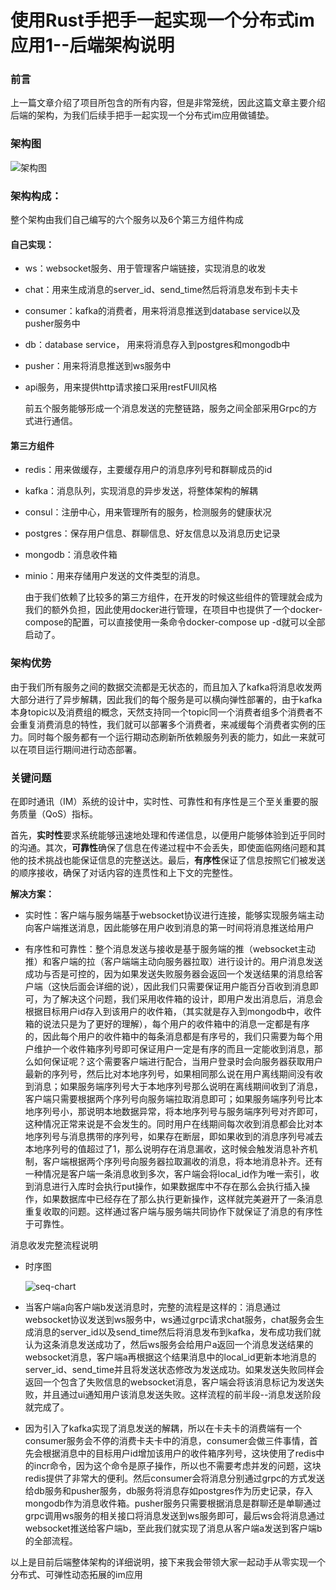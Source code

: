 # 使用Rust手把手一起实现一个分布式im应用1--后端架构说明

### 前言

上一篇文章介绍了项目所包含的所有内容，但是非常笼统，因此这篇文章主要介绍后端的架构，为我们后续手把手一起实现一个分布式im应用做铺垫。

### 架构图

![架构图](C:\Users\xu_mj\Desktop\文档\im-rust\images\架构图.png)

### 架构构成：

整个架构由我们自己编写的六个服务以及6个第三方组件构成

#### 自己实现：

- ws：websocket服务、用于管理客户端链接，实现消息的收发

- chat：用来生成消息的server_id、send_time然后将消息发布到卡夫卡

- consumer：kafka的消费者，用来将消息推送到database service以及pusher服务中

- db：database service， 用来将消息存入到postgres和mongodb中

- pusher：用来将消息推送到ws服务中

- api服务，用来提供http请求接口采用restFUll风格

  前五个服务能够形成一个消息发送的完整链路，服务之间全部采用Grpc的方式进行通信。

#### 第三方组件

- redis：用来做缓存，主要缓存用户的消息序列号和群聊成员的id

- kafka：消息队列，实现消息的异步发送，将整体架构的解耦

- consul：注册中心，用来管理所有的服务，检测服务的健康状况

- postgres：保存用户信息、群聊信息、好友信息以及消息历史记录

- mongodb：消息收件箱

- minio：用来存储用户发送的文件类型的消息。

  由于我们依赖了比较多的第三方组件，在开发的时候这些组件的管理就会成为我们的额外负担，因此使用docker进行管理，在项目中也提供了一个docker-compose的配置，可以直接使用一条命令docker-compose up -d就可以全部启动了。

### 架构优势

由于我们所有服务之间的数据交流都是无状态的，而且加入了kafka将消息收发两大部分进行了异步解耦，因此我们的每个服务是可以横向弹性部署的，由于kafka本身topic以及消费组的概念，天然支持同一个topic同一个消费者组多个消费者不会重复消费消息的特性，我们就可以部署多个消费者，来减缓每个消费者实例的压力。同时每个服务都有一个运行期动态刷新所依赖服务列表的能力，如此一来就可以在项目运行期间进行动态部署。

### 关键问题

在即时通讯（IM）系统的设计中，实时性、可靠性和有序性是三个至关重要的服务质量（QoS）指标。

首先，**实时性**要求系统能够迅速地处理和传递信息，以便用户能够体验到近乎同时的沟通。其次，**可靠性**确保了信息在传递过程中不会丢失，即使面临网络问题和其他的技术挑战也能保证信息的完整送达。最后，**有序性**保证了信息按照它们被发送的顺序接收，确保了对话内容的连贯性和上下文的完整性。

**解决方案：**

- 实时性：客户端与服务端基于websocket协议进行连接，能够实现服务端主动向客户端推送消息，因此能够在用户收到消息的第一时间将消息推送给用户

- 有序性和可靠性：整个消息发送与接收是基于服务端的推（websocket主动推）和客户端的拉（客户端端主动向服务器拉取）进行设计的。用户消息发送成功与否是可控的，因为如果发送失败服务器会返回一个发送结果的消息给客户端（这快后面会详细的说），因此我们只需要保证用户能百分百收到消息即可，为了解决这个问题，我们采用收件箱的设计，即用户发出消息后，消息会根据目标用户id存入到该用户的收件箱，（其实就是存入到mongodb中，收件箱的说法只是为了更好的理解），每个用户的收件箱中的消息一定都是有序的，因此每个用户的收件箱中的每条消息都是有序号的，我们只需要为每个用户维护一个收件箱序列号即可保证用户一定是有序的而且一定能收到消息，那么如何保证呢？这个需要客户端进行配合，当用户登录时会向服务器获取用户最新的序列号，然后比对本地序列号，如果相同那么说在用户离线期间没有收到消息；如果服务端序列号大于本地序列号那么说明在离线期间收到了消息，客户端只需要根据两个序列号向服务端拉取消息即可；如果服务端序列号比本地序列号小，那说明本地数据异常，将本地序列号与服务端序列号对齐即可，这种情况正常来说是不会发生的。同时用户在线期间每次收到消息都会比对本地序列号与消息携带的序列号，如果存在断层，即如果收到的消息序列号减去本地序列号的值超过了1，那么说明存在消息漏收，这时候会触发消息补齐机制，客户端根据两个序列号向服务器拉取漏收的消息，将本地消息补齐。还有一种情况是客户端一条消息收到多次，客户端会将local_id作为唯一索引，收到消息进行入库时会执行put操作，如果数据库中不存在那么会执行插入操作，如果数据库中已经存在了那么执行更新操作，这样就完美避开了一条消息重复收取的问题。这样通过客户端与服务端共同协作下就保证了消息的有序性于可靠性。

消息收发完整流程说明

- 时序图

  ![seq-chart](C:\Users\xu_mj\Desktop\文档\im-rust\images\seq-chart.png)

- 当客户端a向客户端b发送消息时，完整的流程是这样的：消息通过websocket协议发送到ws服务中，ws通过grpc请求chat服务，chat服务会生成消息的server_id以及send_time然后将消息发布到kafka，发布成功我们就认为这条消息发送成功了，然后ws服务会给用户a返回一个消息发送结果的websocket消息，客户端a再根据这个结果消息中的local_id更新本地消息的server_id、send_time并且将发送状态修改为发送成功。如果发送失败同样会返回一个包含了失败信息的websocket消息，客户端会将该消息标记为发送失败，并且通过ui通知用户该消息发送失败。这样流程的前半段--消息发送阶段就完成了。

- 因为引入了kafka实现了消息发送的解耦，所以在卡夫卡的消费端有一个consumer服务会不停的消费卡夫卡中的消息，consumer会做三件事情，首先会根据消息中的目标用户id增加该用户的收件箱序列号，这块使用了redis中的incr命令，因为这个命令是原子操作，所以也不需要考虑并发的问题，这块redis提供了非常大的便利。然后consumer会将消息分别通过grpc的方式发送给db服务和pusher服务，db服务将消息存如postgres作为历史记录，存入mongodb作为消息收件箱。pusher服务只需要根据消息是群聊还是单聊通过grpc调用ws服务的相关接口将消息发送到ws服务即可，最后ws会将消息通过websocket推送给客户端b，至此我们就实现了消息从客户端a发送到客户端b的全部流程。

以上是目前后端整体架构的详细说明，接下来我会带领大家一起动手从零实现一个分布式、可弹性动态拓展的im应用